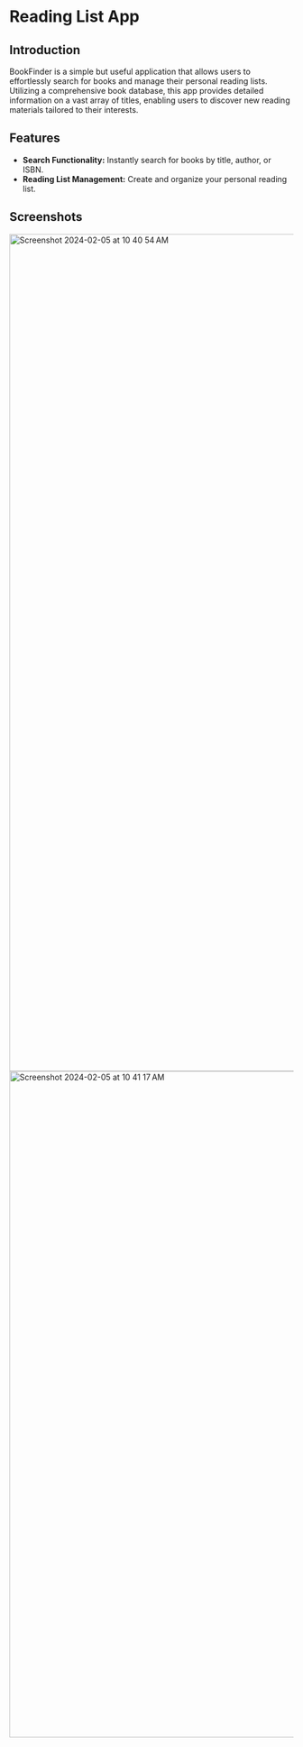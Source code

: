 # Reading List App

## Introduction
BookFinder is a simple but useful application that allows users to effortlessly search for books and manage their personal reading lists. Utilizing a comprehensive book database, this app provides detailed information on a vast array of titles, enabling users to discover new reading materials tailored to their interests.

## Features
- **Search Functionality:** Instantly search for books by title, author, or ISBN.
- **Reading List Management:** Create and organize your personal reading list.

## Screenshots
<img width="1485" alt="Screenshot 2024-02-05 at 10 40 54 AM" src="https://github.com/Kaplaugher/book-list/assets/22328417/cb899829-0691-4a92-84e3-fbcab70838b1">

<img width="1182" alt="Screenshot 2024-02-05 at 10 41 17 AM" src="https://github.com/Kaplaugher/book-list/assets/22328417/4ac02d70-e755-4504-8972-c36967f6ddd1">
